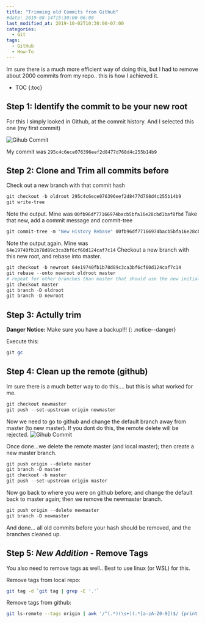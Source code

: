```yaml
---
title: "Trimming old Commits from Github"
#date: 2019-08-14T15:30:00-06:00
last_modified_at: 2019-10-02T10:30:00-07:00
categories:
  - Git
tags:
  - GitHub
  - How-To
---
```


Im sure there is a much more efficient way of doing this, but I had to remove about 2000 commits from my repo.. this is how I achieved it.

* TOC
{:toc}

## Step 1: Identify the commit to be your new root

For this I simply looked in Github, at the commit history. And I selected this one (my first commit)

![Gihub Commit](../../assets/images/2019-08-17-Trimming-old-Commits-from-Github/1.png)

My commit was ```295c4c6ece076396eef2d8477d768d4c255b14b9```

## Step 2: Clone and Trim all commits before

Check out a new branch with that commit hash
```powershell
git checkout -b oldroot 295c4c6ece076396eef2d8477d768d4c255b14b9
git write-tree 
```
Note the output. Mine was ```00fb96df77166974bacb5bfa16e28cbd1baf8fbd```
Take that new, add a commit message and commit-tree
```powershell
git commit-tree -m "New History Rebase" 00fb96df77166974bacb5bfa16e28cbd1baf8fbd
```
Note the output again. Mine was ```64e19740fb1b78d89c3ca3bf6cf60d124caf7c14```
Checkout a new branch with this new root, and rebase into master.

```powershell
git checkout -b newroot 64e19740fb1b78d89c3ca3bf6cf60d124caf7c14
git rebase --onto newroot oldroot master
# repeat for other branches than master that should use the new initial commit
git checkout master
git branch -D oldroot
git branch -D newroot
```
## Step 3: Actully trim

**Danger Notice:** Make sure you have a backup!!!
{: .notice--danger}

Execute this:
```powershell
git gc 
```

## Step 4: Clean up the remote (github)

Im sure there is a much better way to do this.... but this is what worked for me.
```powershell
git checkout newmaster
git push --set-upstream origin newmaster
```
Now we need to go to github and change the default branch away from master (to new master). If you dont do this, the remote delete will be rejected.
![Gihub Commit](../../assets/images/2019-08-17-Trimming-old-Commits-from-Github/2.png)

Once done...we delete the remote master (and local master); then create a new master branch.

```powershell
git push origin --delete master
git branch -D master
git checkout -b master
git push --set-upstream origin master
```
Now go back to where you were on github before; and change the default back to master again; then we remove the newmaster branch.

```powershell
git push origin --delete newmaster
git branch -D newmaster
```

And done... all old commits before your hash should be removed, and the branches cleaned up.

## Step 5: *New Addition* - Remove Tags

You also need to remove tags as well.. Best to use linux (or WSL) for this.

Remove tags from local repo:
```bash
git tag -d `git tag | grep -E '.'`
```

Remove tags from github:
```bash
git ls-remote --tags origin | awk '/^(.*)(\s+)(.*[a-zA-Z0-9])$/ {print ":" $2}' | xargs git push origin
```